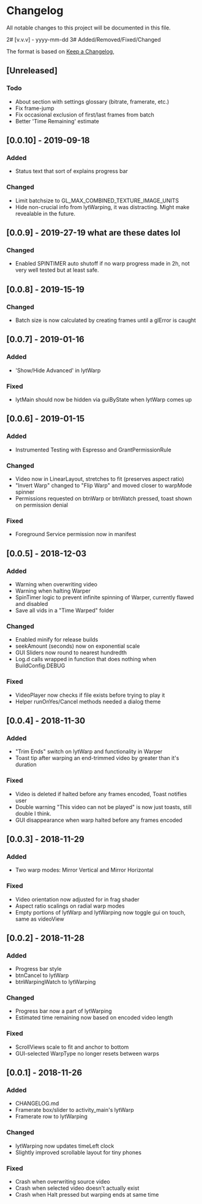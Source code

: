 # Changelog
All notable changes to this project will be documented in this file.

2# [v.v.v] - yyyy-mm-dd
3# Added/Removed/Fixed/Changed

The format is based on [Keep a Changelog](https://keepachangelog.com/en/1.0.0/),

## [Unreleased]
### Todo
- About section with settings glossary (bitrate, framerate, etc.)
- Fix frame-jump
- Fix occasional exclusion of first/last frames from batch
- Better 'Time Remaining' estimate

## [0.0.10] - 2019-09-18
### Added
- Status text that sort of explains progress bar

### Changed
- Limit batchsize to GL_MAX_COMBINED_TEXTURE_IMAGE_UNITS
- Hide non-crucial info from lytWarping, it was distracting. Might make revealable in the future.

## [0.0.9] - 2019-27-19 what are these dates lol
### Changed
- Enabled SPINTIMER auto shutoff if no warp progress made in 2h, not very well tested but at least safe.

## [0.0.8] - 2019-15-19
### Changed
- Batch size is now calculated by creating frames until a glError is caught

## [0.0.7] - 2019-01-16
### Added
- 'Show/Hide Advanced' in lytWarp

### Fixed
- lytMain should now be hidden via guiByState when lytWarp comes up

## [0.0.6] - 2019-01-15
### Added
- Instrumented Testing with Espresso and GrantPermissionRule

### Changed
- Video now in LinearLayout, stretches to fit (preserves aspect ratio)
- "Invert Warp" changed to "Flip Warp" and moved closer to warpMode spinner
- Permissions requested on btnWarp or btnWatch pressed, toast shown on permission denial

### Fixed
- Foreground Service permission now in manifest

## [0.0.5] - 2018-12-03
### Added
- Warning when overwriting video
- Warning when halting Warper
- SpinTimer logic to prevent infinite spinning of Warper, currently flawed and disabled
- Save all vids in a "Time Warped" folder

### Changed
- Enabled minify for release builds
- seekAmount (seconds) now on exponential scale
- GUI Sliders now round to nearest hundredth
- Log.d calls wrapped in function that does nothing when BuildConfig.DEBUG

### Fixed
- VideoPlayer now checks if file exists before trying to play it
- Helper runOnYes/Cancel methods needed a dialog theme

## [0.0.4] - 2018-11-30
### Added
- "Trim Ends" switch on lytWarp and functionality in Warper
- Toast tip after warping an end-trimmed video by greater than it's duration

### Fixed
- Video is deleted if halted before any frames encoded, Toast notifies user
- Double warning "This video can not be played" is now just toasts, still double I think.
- GUI disappearance when warp halted before any frames encoded

## [0.0.3] - 2018-11-29
### Added
- Two warp modes: Mirror Vertical and Mirror Horizontal

### Fixed
- Video orientation now adjusted for in frag shader
- Aspect ratio scalings on radial warp modes
- Empty portions of lytWarp and lytWarping now toggle gui on touch, same as videoView

## [0.0.2] - 2018-11-28
### Added
- Progress bar style
- btnCancel to lytWarp
- btnWarpingWatch to lytWarping

### Changed
- Progress bar now a part of lytWarping
- Estimated time remaining now based on encoded video length

### Fixed
- ScrollViews scale to fit and anchor to bottom
- GUI-selected WarpType no longer resets between warps

## [0.0.1] - 2018-11-26
### Added
- CHANGELOG.md
- Framerate box/slider to activity_main's lytWarp
- Framerate row to lytWarping

### Changed
- lytWarping now updates timeLeft clock
- Slightly improved scrollable layout for tiny phones

### Fixed
- Crash when overwriting source video
- Crash when selected video doesn't actually exist
- Crash when Halt pressed but warping ends at same time